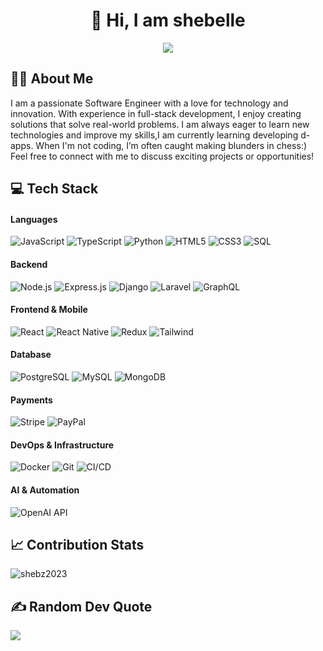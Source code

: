 <h1 align="center">👋 Hi, I am shebelle</h1>

<div align="center">
<!--   <img src="https://media.giphy.com/media/MC6eSuC3yypCU/giphy.gif" alt="Animated GIF" width="480" height="259" style="display: inline-block; vertical-align: middle;"> -->
  <img src="https://readme-typing-svg.herokuapp.com/?color=6FDA44&size=40&center=true&vCenter=true&width=1000&height=50&lines=Software+Engineer;Tech+Enthusiast;Full-Stack+Developer">
</div>

<h2>👨‍💻 About Me</h2>

<p>
  I am a passionate Software Engineer with a love for technology and innovation. With experience in full-stack development, I enjoy creating solutions that solve real-world problems. I am always eager to learn new technologies and improve my skills,I am currently learning developing d-apps. When I'm not coding, I’m often caught making blunders in chess:) Feel free to connect with me to discuss exciting projects or opportunities!
</p>

<h2>💻 Tech Stack</h2>

 #### Languages
![JavaScript](https://img.shields.io/badge/JavaScript-Advanced-F7DF1E?style=flat-square&logo=javascript)
![TypeScript](https://img.shields.io/badge/TypeScript-Advanced-3178C6?style=flat-square&logo=typescript)
![Python](https://img.shields.io/badge/Python-Intermediate-3776AB?style=flat-square&logo=python)
![HTML5](https://img.shields.io/badge/HTML5-Advanced-E34F26?style=flat-square&logo=html5)
![CSS3](https://img.shields.io/badge/CSS3-Advanced-1572B6?style=flat-square&logo=css3)
![SQL](https://img.shields.io/badge/SQL-Advanced-4479A1?style=flat-square&logo=postgresql)

#### Backend
![Node.js](https://img.shields.io/badge/Node.js-Advanced-339933?style=flat-square&logo=nodedotjs)
![Express.js](https://img.shields.io/badge/Express-Advanced-000000?style=flat-square&logo=express)
![Django](https://img.shields.io/badge/Django-Intermediate-092E20?style=flat-square&logo=django)
![Laravel](https://img.shields.io/badge/Laravel-Intermediate-FF2D20?style=flat-square&logo=laravel)
![GraphQL](https://img.shields.io/badge/GraphQL-Advanced-E10098?style=flat-square&logo=graphql)

#### Frontend & Mobile
![React](https://img.shields.io/badge/React-Advanced-61DAFB?style=flat-square&logo=react)
![React Native](https://img.shields.io/badge/React_Native-Advanced-61DAFB?style=flat-square&logo=react)
![Redux](https://img.shields.io/badge/Redux-Advanced-764ABC?style=flat-square&logo=redux)
![Tailwind](https://img.shields.io/badge/Tailwind-Advanced-06B6D4?style=flat-square&logo=tailwindcss)

#### Database
![PostgreSQL](https://img.shields.io/badge/PostgreSQL-Advanced-4169E1?style=flat-square&logo=postgresql)
![MySQL](https://img.shields.io/badge/MySQL-Advanced-4479A1?style=flat-square&logo=mysql)
![MongoDB](https://img.shields.io/badge/MongoDB-Advanced-47A248?style=flat-square&logo=mongodb)

#### Payments
![Stripe](https://img.shields.io/badge/Stripe-Intermediate-008CDD?style=flat-square&logo=stripe)
![PayPal](https://img.shields.io/badge/PayPal-Intermediate-00457C?style=flat-square&logo=paypal)

#### DevOps & Infrastructure
![Docker](https://img.shields.io/badge/Docker-Intermediate-2496ED?style=flat-square&logo=docker)
![Git](https://img.shields.io/badge/Git-Advanced-F05032?style=flat-square&logo=git)
![CI/CD](https://img.shields.io/badge/CI/CD-Intermediate-2088FF?style=flat-square&logo=githubactions)

#### AI & Automation
![OpenAI API](https://img.shields.io/badge/OpenAI_API-Intermediate-412991?style=flat-square&logo=openai)


<h2>📈 Contribution Stats</h2>

<p><img align="center" src="https://github-readme-streak-stats.herokuapp.com/?user=shebz2023&theme=dark" alt="shebz2023" /></p>

<h2>✍️ Random Dev Quote</h2>

![](https://quotes-github-readme.vercel.app/api?type=horizontal&theme=radical&quote=The%20only%20way%20to%20do%20great%20work%20is%20to%20love%20what%20you%20do.&author=Steve%20Jobs)
